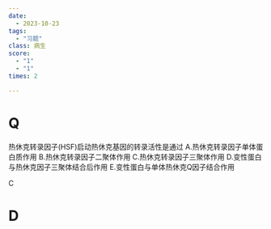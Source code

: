 ```yaml
---
date:
  - 2023-10-23
tags:
  - "习题"
class: 病生
score:
  - "1"
  - "1"
times: 2

---
```



# Q
热休克转录因子(HSF)启动热休克基因的转录活性是通过
A.热休克转录因子单体蛋白质作用
B.热休克转录因子二聚体作用
C.热休克转录因子三聚体作用
D.变性蛋白与热休克因子三聚体结合后作用
E.变性蛋白与单体热休克Q因子结合作用



C





# D